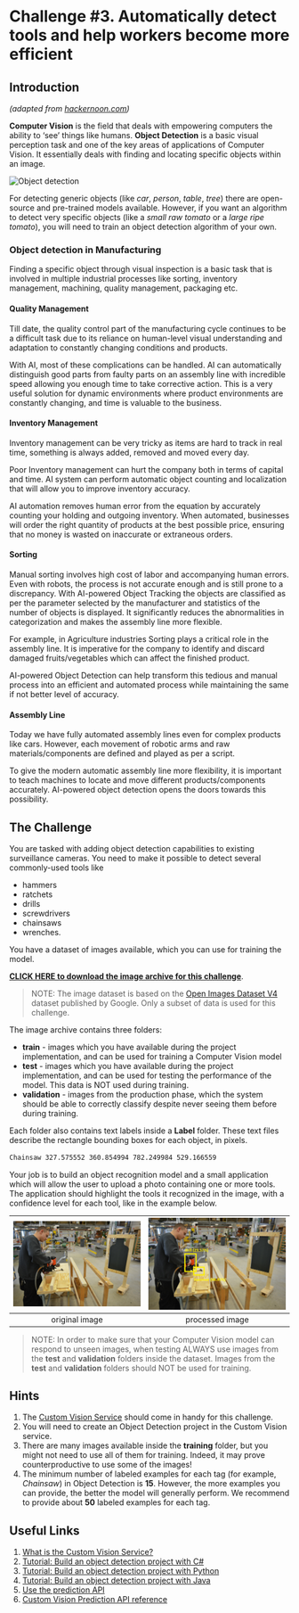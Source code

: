 # Challenge #3. Automatically detect tools and help workers become more  efficient

## Introduction

*(adapted from [hackernoon.com](https://hackernoon.com/how-visual-object-detection-can-transform-manufacturing-industries-8b6698cc0a47))*

**Computer Vision** is the field that deals with empowering computers the ability to ‘see’ things like humans. **Object Detection** is a basic visual perception task and one of the key areas of applications of Computer Vision. It essentially deals with finding and locating specific objects within an image.

![Object detection](media/objdetect.png)

For detecting generic objects (like *car*, *person*, *table*, *tree*) there are open-source and pre-trained models available. However, if you want an algorithm to detect very specific objects (like a *small raw tomato* or a *large ripe tomato*), you will need to train an object detection algorithm of your own.

### Object detection in Manufacturing

Finding a specific object through visual inspection is a basic task that is involved in multiple industrial processes like sorting, inventory management, machining, quality management, packaging etc. 

#### Quality Management

Till date, the quality control part of the manufacturing cycle continues to be a difficult task due to its reliance on human-level visual understanding and adaptation to constantly changing conditions and products. 

With AI, most of these complications can be handled. AI can automatically distinguish good parts from faulty parts on an assembly line with incredible speed allowing you enough time to take corrective action. This is a very useful solution for dynamic environments where product environments are constantly changing, and time is valuable to the business.

#### Inventory Management

Inventory management can be very tricky as items are hard to track in real time, something is always added, removed and moved every day. 

Poor Inventory management can hurt the company both in terms of capital and time. AI system can perform automatic object counting and localization that will allow you to improve inventory accuracy. 

AI automation removes human error from the equation by accurately counting your holding and outgoing inventory. When automated, businesses will order the right quantity of products at the best possible price, ensuring that no money is wasted on inaccurate or extraneous orders.

#### Sorting

Manual sorting involves high cost of labor and accompanying human errors. Even with robots, the process is not accurate enough and is still prone to a discrepancy. With AI-powered Object Tracking the objects are classified as per the parameter selected by the manufacturer and statistics of the number of objects is displayed. It significantly reduces the abnormalities in categorization and makes the assembly line more flexible. 

For example, in Agriculture industries Sorting plays a critical role in the assembly line. It is imperative for the company to identify and discard damaged fruits/vegetables which can affect the finished product. 

AI-powered Object Detection can help transform this tedious and manual process into an efficient and automated process while maintaining the same if not better level of accuracy.

#### Assembly Line

Today we have fully automated assembly lines even for complex products like cars. However, each movement of robotic arms and raw materials/components are defined and played as per a script.

To give the modern automatic assembly line more flexibility, it is important to teach machines to locate and move different products/components accurately. AI-powered object detection opens the doors towards this possibility.

## The Challenge

You are tasked with adding object detection capabilities to existing surveillance cameras. You need to make it possible to detect several commonly-used tools like 
* hammers
* ratchets
* drills
* screwdrivers
* chainsaws
* wrenches.

You have a dataset of images available, which you can use for training the model. 

**[CLICK HERE to download the image archive for this challenge](https://sorinpecognitive.blob.core.windows.net/cognitivechallenge/cognitivechallenge3.zip)**. 

 > NOTE: The image dataset is based on the [Open Images Dataset V4](https://storage.googleapis.com/openimages/web/index.html) dataset published by Google. Only a subset of data is used for this challenge.

The image archive contains three folders:

 * **train** - images which you have available during the project implementation, and can be used for training a Computer Vision model 
 * **test** - images which you have available during the project implementation, and can be used for testing the performance of the model. This data is NOT used during training.
 * **validation** - images from the production phase, which the system should be able to correctly classify despite never seeing them before during training.

Each folder also contains text labels inside a **Label** folder. These text files describe the rectangle bounding boxes for each object, in pixels.

```txt
Chainsaw 327.575552 360.854994 782.249984 529.166559
```

Your job is to build an object recognition model and a small application which will allow the user to upload a photo containing one or more tools. The application should highlight the tools it recognized in the image, with a confidence level for each tool, like in the example below.

| ![pre](media/ch3-pre.png)  | ![post](media/ch3-post.png) 
|:---:|:---:|
| original image | processed image |

> NOTE: In order to make sure that your Computer Vision model can respond to unseen images, when testing ALWAYS use images from the **test** and **validation** folders inside the dataset. Images from the **test** and **validation** folders should NOT be used for training.

## Hints

1. The [Custom Vision Service](https://www.customvision.ai/) should come in handy for this challenge.
2. You will need to create an Object Detection project in the Custom Vision service.
3. There are many images available inside the **training** folder, but you might not need to use all of them for training. Indeed, it may prove counterproductive to use some of the images!
4. The minimum number of labeled examples for each tag (for example, *Chainsaw*) in Object Detection is **15**. However, the more examples you can provide, the better the model will generally perform. We recommend to provide about **50** labeled examples for each tag.


## Useful Links

1. [What is the Custom Vision Service?](https://docs.microsoft.com/en-us/azure/cognitive-services/custom-vision-service/home)
2. [Tutorial: Build an object detection project with C#](https://docs.microsoft.com/en-us/azure/cognitive-services/custom-vision-service/csharp-tutorial-od)
3. [Tutorial: Build an object detection project with Python](https://docs.microsoft.com/en-us/azure/cognitive-services/custom-vision-service/python-tutorial-od)
4. [Tutorial: Build an object detection project with Java](https://docs.microsoft.com/en-us/azure/cognitive-services/custom-vision-service/java-tutorial-od)
5. [Use the prediction API](https://docs.microsoft.com/en-us/azure/cognitive-services/custom-vision-service/use-prediction-api)
6. [Custom Vision Prediction API reference](https://southcentralus.dev.cognitive.microsoft.com/docs/services/450e4ba4d72542e889d93fd7b8e960de/operations/5a6264bc40d86a0ef8b2c290)